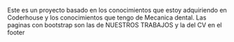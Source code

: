 Este es un proyecto basado en los conocimientos que estoy adquiriendo en Coderhouse y los conocimientos que tengo de Mecanica dental.
Las paginas con bootstrap son las de NUESTROS TRABAJOS y la del CV en el footer
